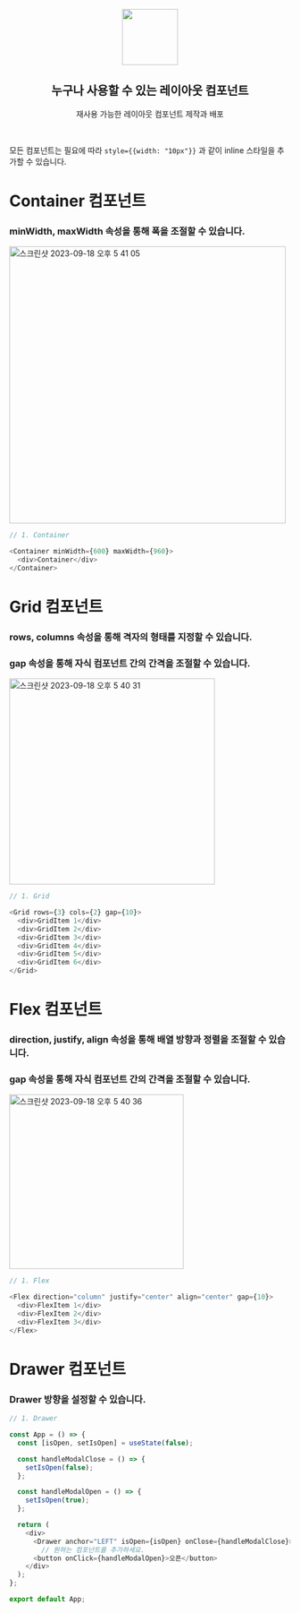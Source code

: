 <p align="middle" >
  <img width="100px;" src="https://em-content.zobj.net/source/skype/289/straight-ruler_1f4cf.png"/>
</p>
<h2 align="middle">누구나 사용할 수 있는 레이아웃 컴포넌트</h2>
<p align="middle">재사용 가능한 레이아웃 컴포넌트 제작과 배포</p>
<br/>

모든 컴포넌트는 필요에 따라 `style={{width: "10px"}}` 과 같이 inline 스타일을 추가할 수 있습니다.

# Container 컴포넌트

### minWidth, maxWidth 속성을 통해 폭을 조절할 수 있습니다.

<img width="495" alt="스크린샷 2023-09-18 오후 5 41 05" src="https://github.com/gyeongza/layout-component/assets/62369936/d169cf6f-738e-4f83-90b0-b741b3a7afb5">

```javascript
// 1. Container

<Container minWidth={600} maxWidth={960}>
  <div>Container</div>
</Container>
```

# Grid 컴포넌트

### rows, columns 속성을 통해 격자의 형태를 지정할 수 있습니다.

### gap 속성을 통해 자식 컴포넌트 간의 간격을 조절할 수 있습니다.

<img width="368" alt="스크린샷 2023-09-18 오후 5 40 31" src="https://github.com/gyeongza/layout-component/assets/62369936/9a8b5bf2-f1c0-44c4-816c-a0d7d350b343">

```javascript
// 1. Grid

<Grid rows={3} cols={2} gap={10}>
  <div>GridItem 1</div>
  <div>GridItem 2</div>
  <div>GridItem 3</div>
  <div>GridItem 4</div>
  <div>GridItem 5</div>
  <div>GridItem 6</div>
</Grid>
```

# Flex 컴포넌트

### direction, justify, align 속성을 통해 배열 방향과 정렬을 조절할 수 있습니다.

### gap 속성을 통해 자식 컴포넌트 간의 간격을 조절할 수 있습니다.

<img width="312" alt="스크린샷 2023-09-18 오후 5 40 36" src="https://github.com/gyeongza/layout-component/assets/62369936/ad9411b2-8515-44d9-bd59-64661426ccf5">

```javascript
// 1. Flex

<Flex direction="column" justify="center" align="center" gap={10}>
  <div>FlexItem 1</div>
  <div>FlexItem 2</div>
  <div>FlexItem 3</div>
</Flex>
```

# Drawer 컴포넌트

### Drawer 방향을 설정할 수 있습니다.

```javascript
// 1. Drawer

const App = () => {
  const [isOpen, setIsOpen] = useState(false);

  const handleModalClose = () => {
    setIsOpen(false);
  };

  const handleModalOpen = () => {
    setIsOpen(true);
  };

  return (
    <div>
      <Drawer anchor="LEFT" isOpen={isOpen} onClose={handleModalClose}>
        // 원하는 컴포넌트를 추가하세요.
      <button onClick={handleModalOpen}>오픈</button>
    </div>
  );
};

export default App;
```

